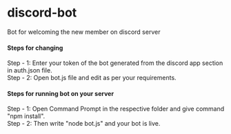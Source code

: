 # discord-bot
Bot for welcoming the new member on discord server

<h4> Steps for changing </h4>
Step - 1: Enter your token of the bot generated from the discord app section in auth.json file. 
<br>
Step - 2: Open bot.js file and edit as per your requirements.


<h4> Steps for running bot on your server </h4>
Step - 1: Open Command Prompt in the respective folder and give command "npm install".
<br>
Step - 2: Then write "node bot.js" and your bot is live.
